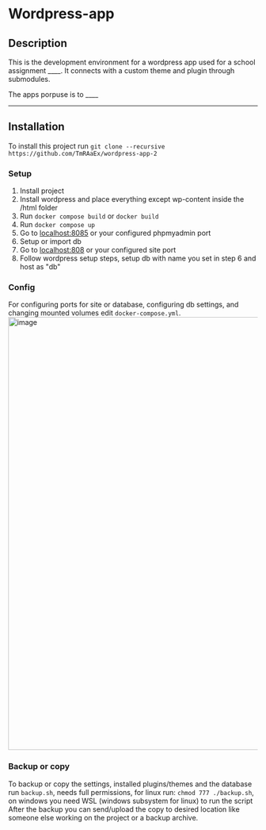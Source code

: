 # Wordpress-app


## Description

This is the development environment for  a wordpress app used for a school assignment ____. It connects with a custom theme and plugin through submodules.

The apps porpuse is to ____

--- 

## Installation

To install this project run `git clone --recursive https://github.com/TmRAaEx/wordpress-app-2`

### Setup

1. Install project
2. Install wordpress and place everything except wp-content inside the /html folder
3. Run `docker compose build` or `docker build`
4. Run `docker compose up`
5. Go to [localhost:8085](http://localhost:8085) or your configured phpmyadmin port
6. Setup or import db
7. Go to [localhost:808](http://localhost:8084) or your configured site port
8. Follow wordpress setup steps, setup db with name you set in step 6 and host as "db"



 ### Config 

For configuring ports for site or database, configuring db settings, and changing mounted volumes edit `docker-compose.yml`. 
 <img width="682" height="872" alt="image" src="https://github.com/user-attachments/assets/f5cc220e-8d4c-46b6-8812-44b350b511a7" />



### Backup or copy 

To backup or copy the settings, installed plugins/themes and the database run `backup.sh`, needs full permissions, for linux run: `chmod 777 ./backup.sh`, on windows you need WSL (windows subsystem for linux) to run the script
After the backup you can send/upload the copy to desired location like someone else working on the project or a backup archive.


